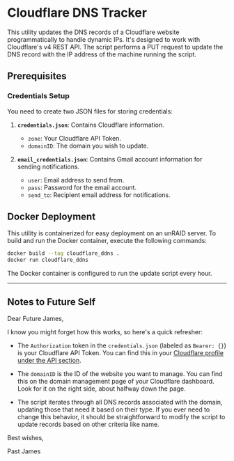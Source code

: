 # Cloudflare DNS Tracker

This utility updates the DNS records of a Cloudflare website programmatically to handle dynamic IPs. It's designed to work with Cloudflare's v4 REST API. The script performs a PUT request to update the DNS record with the IP address of the machine running the script.

## Prerequisites

### Credentials Setup

You need to create two JSON files for storing credentials:

1. **`credentials.json`**: Contains Cloudflare information.
    - `zone`: Your Cloudflare API Token.
    - `domainID`: The domain you wish to update.

2. **`email_credentials.json`**: Contains Gmail account information for sending notifications.
    - `user`: Email address to send from.
    - `pass`: Password for the email account.
    - `send_to`: Recipient email address for notifications.

## Docker Deployment

This utility is containerized for easy deployment on an unRAID server. To build and run the Docker container, execute the following commands:

```bash
docker build --tag cloudflare_ddns .
docker run cloudflare_ddns
```

The Docker container is configured to run the update script every hour.

---

## Notes to Future Self

Dear Future James,

I know you might forget how this works, so here's a quick refresher:

- The `Authorization` token in the `credentials.json` (labeled as `Bearer: {}`) is your Cloudflare API Token. You can find this in your [Cloudflare profile under the API section](https://dash.cloudflare.com/profile).
  
- The `domainID` is the ID of the website you want to manage. You can find this on the domain management page of your Cloudflare dashboard. Look for it on the right side, about halfway down the page.

- The script iterates through all DNS records associated with the domain, updating those that need it based on their type. If you ever need to change this behavior, it should be straightforward to modify the script to update records based on other criteria like name.

Best wishes,

Past James
